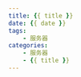 ```yaml
---
title: {{ title }}
date: {{ date }}  
tags:
    - 服务器
categories:
    - 服务器
    - {{ title }}
---
```

